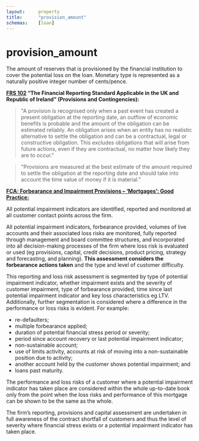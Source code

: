 ```yaml
---
layout:		property
title:		"provision_amount"
schemas:	[loan]
---
```


# provision_amount
The amount of reserves that is provisioned by the financial institution to cover the potential loss on the loan. Monetary type is represented as a naturally positive integer number of cents/pence.

**[FRS 102][frs] “The Financial Reporting Standard Applicable in the UK and Republic of Ireland” (Provisions and Contingencies):**

> "A provision is recognised only when a past event has created a present obligation at the reporting date, an outflow of economic benefits is probable and the amount of the obligation can be estimated reliably. An obligation arises when an entity has no realistic alternative to settle the obligation and can be a contractual, legal or constructive obligation.  This excludes obligations that will arise from future actions, even if they are contractual, no matter how likely they are to occur."

> "Provisions are measured at the best estimate of the amount required to settle the obligation at the reporting date and should take into account the time value of money if it is material."

[frs]: http://www.iasplus.com/en-gb/standards/uk-gaap/frs102

[**FCA: Forbearance and Impairment Provisions – ‘Mortgages’: Good Practice:**][fca]

All potential impairment indicators are identified, reported and monitored at all customer contact points
across the firm.

All potential impairment indicators, forbearance provided, volumes of live accounts and their associated
loss risks are monitored, fully reported through management and board committee structures, and
incorporated into all decision-making processes of the firm where loss risk is evaluated or used (eg
provisions, capital, credit decisions, product pricing, strategy and forecasting, and planning). **This
assessment considers the forbearance actions taken** and the type and level of customer difficulty.

This reporting and loss risk assessment is segmented by type of potential impairment indicator, whether
impairment exists and the severity of customer impairment, type of forbearance provided, time since last
potential impairment indicator and key loss characteristics eg LTV. Additionally, further segmentation is
considered where a difference in the performance or loss risks is evident. For example:
- re-defaulters;
- multiple forbearance applied;
- duration of potential financial stress period or severity;
- period since account recovery or last potential impairment indicator;
- non-sustainable account;
- use of limits activity, accounts at risk of moving into a non-sustainable position due to activity;
- another account held by the customer shows potential impairment; and
- loans past maturity.

The performance and loss risks of a customer where a potential impairment indicator has taken place
are considered within the whole up-to-date book only from the point when the loss risks and
performance of this mortgage can be shown to be the same as the whole.

The firm’s reporting, provisions and capital assessment are undertaken in full awareness of the contract
shortfall of customers and thus the level of severity where financial stress exists or a potential
impairment indicator has taken place.

[fca]: https://www.fca.org.uk/publication/finalised-guidance/fg11_15.pdf
